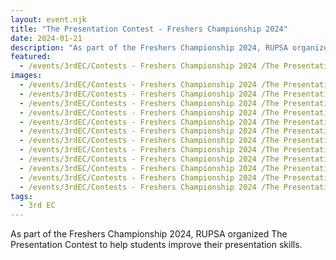 ```yaml
---
layout: event.njk
title: "The Presentation Contest - Freshers Championship 2024"
date: 2024-01-21
description: "As part of the Freshers Championship 2024, RUPSA organized The Presentation Contest to help students improve their presentation skills."
featured:
  - /events/3rdEC/Contests - Freshers Championship 2024 /The Presentation Contest/IMG_20240121_183922.avif
images:
  - /events/3rdEC/Contests - Freshers Championship 2024 /The Presentation Contest/IMG_20240121_183945.avif
  - /events/3rdEC/Contests - Freshers Championship 2024 /The Presentation Contest/IMG_20240124_185058.avif
  - /events/3rdEC/Contests - Freshers Championship 2024 /The Presentation Contest/IMG_20240124_185130.avif
  - /events/3rdEC/Contests - Freshers Championship 2024 /The Presentation Contest/IMG_20240124_185143.avif
  - /events/3rdEC/Contests - Freshers Championship 2024 /The Presentation Contest/IMG_20240124_185206.avif
  - /events/3rdEC/Contests - Freshers Championship 2024 /The Presentation Contest/IMG_20240124_185236.avif
  - /events/3rdEC/Contests - Freshers Championship 2024 /The Presentation Contest/IMG_20240124_185254.avif
  - /events/3rdEC/Contests - Freshers Championship 2024 /The Presentation Contest/IMG_20240124_185324.avif
  - /events/3rdEC/Contests - Freshers Championship 2024 /The Presentation Contest/IMG_20240124_185418.avif
  - /events/3rdEC/Contests - Freshers Championship 2024 /The Presentation Contest/IMG_20240125_220851.avif
  - /events/3rdEC/Contests - Freshers Championship 2024 /The Presentation Contest/IMG_20240125_221001.avif
  - /events/3rdEC/Contests - Freshers Championship 2024 /The Presentation Contest/IMG_20240125_221105.avif
tags:
  - 3rd EC
---
```


As part of the Freshers Championship 2024, RUPSA organized The Presentation Contest to help students improve their presentation skills.
